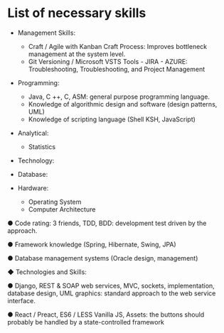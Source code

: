 # List of necessary skills

* Management Skills: 
  * Craft / Agile with Kanban Craft Process: Improves bottleneck management at the system level.
  * Git Versioning / Microsoft VSTS Tools - JIRA - AZURE: Troubleshooting, Troubleshooting, and Project Management

* Programming:
  * Java, C ++, C, ASM: general purpose programming language.
  * Knowledge of algorithmic design and software (design patterns, UML)
  * Knowledge of scripting language (Shell KSH, JavaScript)


* Analytical:
  - Statistics

* Technology:

* Database:

* Hardware:
  * Operating System
  * Computer Architecture

● Code rating: 3 friends, TDD, BDD: development test driven by the approach.


● Framework knowledge (Spring, Hibernate, Swing, JPA)

● Database management systems (Oracle design, management)

◆ Technologies and Skills:

● Django, REST & SOAP web services, MVC, sockets, implementation, database design, UML graphics: standard approach to the web service interface.

● React / Preact, ES6 / LESS Vanilla JS, Assets: the buttons should probably be handled by a state-controlled framework


